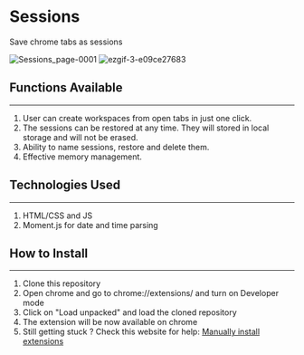 # Sessions

Save chrome tabs as sessions

![Sessions_page-0001](https://user-images.githubusercontent.com/42151354/186236960-c18497c9-273e-4721-a514-2bb8b0250155.jpg)
![ezgif-3-e09ce27683](https://user-images.githubusercontent.com/42151354/162585583-c35a0b64-7632-470a-89b9-c5282714d5de.gif)

## Functions Available
---

1. User can create workspaces from open tabs in just one click.
2. The sessions can be restored at any time. They will stored in local storage and will not be erased.
3. Ability to name sessions, restore and delete them.
4. Effective memory management.

## Technologies Used
---
1. HTML/CSS and JS 
2. Moment.js for date and time parsing

## How to Install
---
1. Clone this repository
2. Open chrome and go to chrome://extensions/ and turn on Developer mode
3. Click on "Load unpacked" and load the cloned repository
4. The extension will be now available on chrome
5. Still getting stuck ? Check this website for help: <a href="https://www.cnet.com/tech/services-and-software/how-to-install-chrome-extensions-manually/">Manually install extensions</a>
